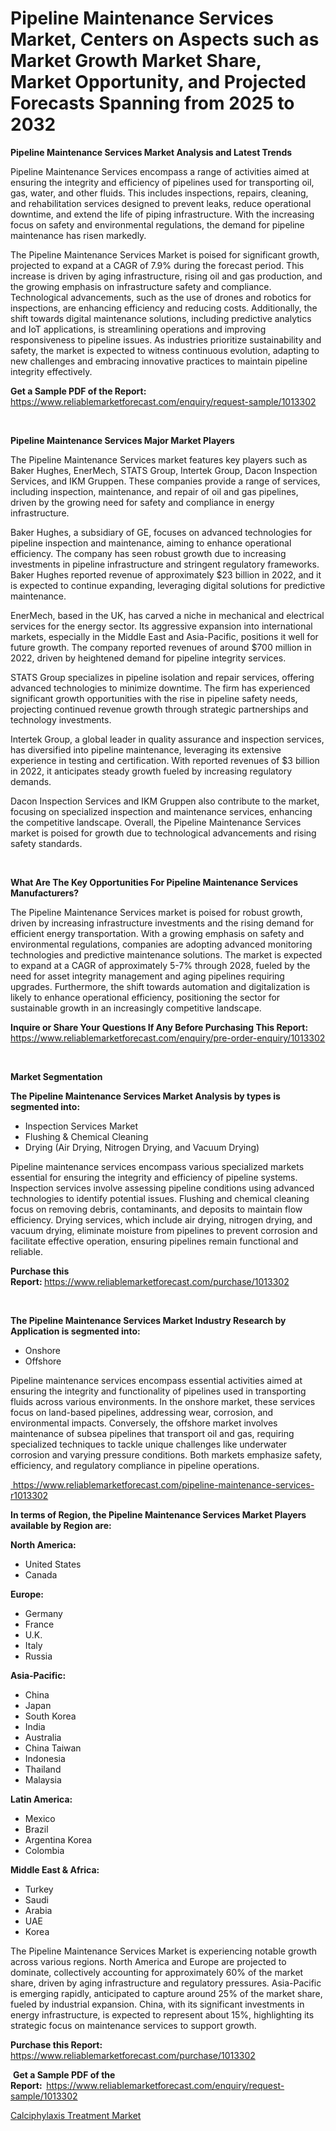 <p><h1>Pipeline Maintenance Services Market, Centers on Aspects such as Market Growth Market Share, Market Opportunity, and Projected Forecasts Spanning from 2025 to 2032</h1></p><p><strong>Pipeline Maintenance Services Market Analysis and Latest Trends</strong></p>
<p><p>Pipeline Maintenance Services encompass a range of activities aimed at ensuring the integrity and efficiency of pipelines used for transporting oil, gas, water, and other fluids. This includes inspections, repairs, cleaning, and rehabilitation services designed to prevent leaks, reduce operational downtime, and extend the life of piping infrastructure. With the increasing focus on safety and environmental regulations, the demand for pipeline maintenance has risen markedly.</p><p>The Pipeline Maintenance Services Market is poised for significant growth, projected to expand at a CAGR of 7.9% during the forecast period. This increase is driven by aging infrastructure, rising oil and gas production, and the growing emphasis on infrastructure safety and compliance. Technological advancements, such as the use of drones and robotics for inspections, are enhancing efficiency and reducing costs. Additionally, the shift towards digital maintenance solutions, including predictive analytics and IoT applications, is streamlining operations and improving responsiveness to pipeline issues. As industries prioritize sustainability and safety, the market is expected to witness continuous evolution, adapting to new challenges and embracing innovative practices to maintain pipeline integrity effectively.</p></p>
<p><strong>Get a Sample PDF of the Report:&nbsp;</strong> <a href="https://www.reliablemarketforecast.com/enquiry/request-sample/1013302?utm_campaign=2633&utm_medium=2&utm_source=Github&utm_content=ia&utm_term=06032025&utm_id=pipeline-maintenance-services">https://www.reliablemarketforecast.com/enquiry/request-sample/1013302</a></p>
<p>&nbsp;</p>
<p><strong>Pipeline Maintenance Services Major Market Players</strong></p>
<p><p>The Pipeline Maintenance Services market features key players such as Baker Hughes, EnerMech, STATS Group, Intertek Group, Dacon Inspection Services, and IKM Gruppen. These companies provide a range of services, including inspection, maintenance, and repair of oil and gas pipelines, driven by the growing need for safety and compliance in energy infrastructure.</p><p>Baker Hughes, a subsidiary of GE, focuses on advanced technologies for pipeline inspection and maintenance, aiming to enhance operational efficiency. The company has seen robust growth due to increasing investments in pipeline infrastructure and stringent regulatory frameworks. Baker Hughes reported revenue of approximately $23 billion in 2022, and it is expected to continue expanding, leveraging digital solutions for predictive maintenance.</p><p>EnerMech, based in the UK, has carved a niche in mechanical and electrical services for the energy sector. Its aggressive expansion into international markets, especially in the Middle East and Asia-Pacific, positions it well for future growth. The company reported revenues of around $700 million in 2022, driven by heightened demand for pipeline integrity services.</p><p>STATS Group specializes in pipeline isolation and repair services, offering advanced technologies to minimize downtime. The firm has experienced significant growth opportunities with the rise in pipeline safety needs, projecting continued revenue growth through strategic partnerships and technology investments.</p><p>Intertek Group, a global leader in quality assurance and inspection services, has diversified into pipeline maintenance, leveraging its extensive experience in testing and certification. With reported revenues of $3 billion in 2022, it anticipates steady growth fueled by increasing regulatory demands.</p><p>Dacon Inspection Services and IKM Gruppen also contribute to the market, focusing on specialized inspection and maintenance services, enhancing the competitive landscape. Overall, the Pipeline Maintenance Services market is poised for growth due to technological advancements and rising safety standards.</p></p>
<p>&nbsp;</p>
<p><strong>What Are The Key Opportunities For Pipeline Maintenance Services Manufacturers?</strong></p>
<p><p>The Pipeline Maintenance Services market is poised for robust growth, driven by increasing infrastructure investments and the rising demand for efficient energy transportation. With a growing emphasis on safety and environmental regulations, companies are adopting advanced monitoring technologies and predictive maintenance solutions. The market is expected to expand at a CAGR of approximately 5-7% through 2028, fueled by the need for asset integrity management and aging pipelines requiring upgrades. Furthermore, the shift towards automation and digitalization is likely to enhance operational efficiency, positioning the sector for sustainable growth in an increasingly competitive landscape.</p></p>
<p><strong>Inquire or Share Your Questions If Any Before Purchasing This Report:</strong> <a href="https://www.reliablemarketforecast.com/enquiry/pre-order-enquiry/1013302?utm_campaign=2633&utm_medium=2&utm_source=Github&utm_content=ia&utm_term=06032025&utm_id=pipeline-maintenance-services">https://www.reliablemarketforecast.com/enquiry/pre-order-enquiry/1013302</a></p>
<p>&nbsp;</p>
<p><strong>Market Segmentation</strong></p>
<p><strong>The Pipeline Maintenance Services Market Analysis by types is segmented into:</strong></p>
<p><ul><li>Inspection Services Market</li><li>Flushing & Chemical Cleaning</li><li>Drying (Air Drying, Nitrogen Drying, and Vacuum Drying)</li></ul></p>
<p><p>Pipeline maintenance services encompass various specialized markets essential for ensuring the integrity and efficiency of pipeline systems. Inspection services involve assessing pipeline conditions using advanced technologies to identify potential issues. Flushing and chemical cleaning focus on removing debris, contaminants, and deposits to maintain flow efficiency. Drying services, which include air drying, nitrogen drying, and vacuum drying, eliminate moisture from pipelines to prevent corrosion and facilitate effective operation, ensuring pipelines remain functional and reliable.</p></p>
<p><strong>Purchase this Report:&nbsp;</strong><a href="https://www.reliablemarketforecast.com/purchase/1013302?utm_campaign=2633&utm_medium=2&utm_source=Github&utm_content=ia&utm_term=06032025&utm_id=pipeline-maintenance-services">https://www.reliablemarketforecast.com/purchase/1013302</a></p>
<p>&nbsp;</p>
<p><strong>The Pipeline Maintenance Services Market Industry Research by Application is segmented into:</strong></p>
<p><ul><li>Onshore</li><li>Offshore</li></ul></p>
<p><p>Pipeline maintenance services encompass essential activities aimed at ensuring the integrity and functionality of pipelines used in transporting fluids across various environments. In the onshore market, these services focus on land-based pipelines, addressing wear, corrosion, and environmental impacts. Conversely, the offshore market involves maintenance of subsea pipelines that transport oil and gas, requiring specialized techniques to tackle unique challenges like underwater corrosion and varying pressure conditions. Both markets emphasize safety, efficiency, and regulatory compliance in pipeline operations.</p></p>
<p><a href="https://www.reliablemarketforecast.com/pipeline-maintenance-services-r1013302?utm_campaign=2633&utm_medium=2&utm_source=Github&utm_content=ia&utm_term=06032025&utm_id=pipeline-maintenance-services">&nbsp;https://www.reliablemarketforecast.com/pipeline-maintenance-services-r1013302</a></p>
<p><strong>In terms of Region, the Pipeline Maintenance Services Market Players available by Region are:</strong></p>
<p>
    <p> <strong> North America: </strong>
        <ul>
            <li>United States</li>
            <li>Canada</li>
        </ul>
        </p> 
    <p> <strong> Europe: </strong>
        <ul>
            <li>Germany</li>
            <li>France</li>
            <li>U.K.</li>
            <li>Italy</li>
            <li>Russia</li>
        </ul>
        </p> 
    <p> <strong> Asia-Pacific: </strong>
        <ul>
            <li>China</li>
            <li>Japan</li>
            <li>South Korea</li>
            <li>India</li>
            <li>Australia</li>
            <li>China Taiwan</li>
            <li>Indonesia</li>
            <li>Thailand</li>
            <li>Malaysia</li>
        </ul>
        </p> 
    <p> <strong> Latin America: </strong>
        <ul>
            <li>Mexico</li>
            <li>Brazil</li>
            <li>Argentina Korea</li>
            <li>Colombia</li>
        </ul>
        </p> 
    <p> <strong> Middle East & Africa: </strong>
        <ul>
            <li>Turkey</li>
            <li>Saudi</li>
            <li>Arabia</li>
            <li>UAE</li>
            <li>Korea</li>
        </ul>
    </p>
    </p>
<p><p>The Pipeline Maintenance Services Market is experiencing notable growth across various regions. North America and Europe are projected to dominate, collectively accounting for approximately 60% of the market share, driven by aging infrastructure and regulatory pressures. Asia-Pacific is emerging rapidly, anticipated to capture around 25% of the market share, fueled by industrial expansion. China, with its significant investments in energy infrastructure, is expected to represent about 15%, highlighting its strategic focus on maintenance services to support growth.</p></p>
<p><strong>Purchase this Report: </strong><a href="https://www.reliablemarketforecast.com/purchase/1013302?utm_campaign=2633&utm_medium=2&utm_source=Github&utm_content=ia&utm_term=06032025&utm_id=pipeline-maintenance-services">https://www.reliablemarketforecast.com/purchase/1013302</a></p>
<p>&nbsp;<strong>Get a Sample PDF of the Report:&nbsp;&nbsp;</strong><a href="https://www.reliablemarketforecast.com/enquiry/request-sample/1013302?utm_campaign=2633&utm_medium=2&utm_source=Github&utm_content=ia&utm_term=06032025&utm_id=pipeline-maintenance-services">https://www.reliablemarketforecast.com/enquiry/request-sample/1013302</a></p>
<p><strong></strong></p>
<p><p><a href="https://github.com/osbornrdaflalo/Market-Research-Report-List-1/blob/main/calciphylaxis-treatment-market.md?utm_campaign=2633&utm_medium=2&utm_source=Github&utm_content=ia&utm_term=06032025&utm_id=pipeline-maintenance-services">Calciphylaxis Treatment Market</a></p></p>